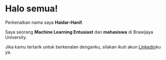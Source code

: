 # Halo semua! 

Perkenalkan nama saya **Haidar-Hanif**.<br>

Saya seorang **Machine Learning Entusiast** dan **mahasiswa** di Brawijaya University.<br>

Jika kamu tertarik untuk berkenalan denganku, silakan ikuti akun [Linkedin](https://www.linkedin.com/in/haidar11/)ku ya.
